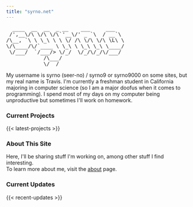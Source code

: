 ```yaml
---
title: "syrno.net"
---
```


<pre>
  ____  __  __  _ __    ___     ___   
 /',__\/\ \/\ \/\`'__\/' _ `\  / __`\ 
/\__, `\ \ \_\ \ \ \/ /\ \/\ \/\ \L\ \
\/\____/\/`____ \ \_\ \ \_\ \_\ \____/
 \/___/  `/___/> \/_/  \/_/\/_/\/___/ 
            /\___/                    
            \/__/                     
</pre>

My username is syrno (seer-no) / syrno9 or syrno9000 on some sites, but my real name is Travis. I'm currently a freshman student in California majoring in computer science (so I am a major doofus when it comes to programming). I spend most of my days on my computer being unproductive but sometimes I'll work on homework.

### Current Projects
{{< latest-projects >}}

### About This Site
Here, I'll be sharing stuff I'm working on, among other stuff I find interesting.<br>
To learn more about me, visit the [about](/about) page.

### Current Updates
{{< recent-updates >}}
